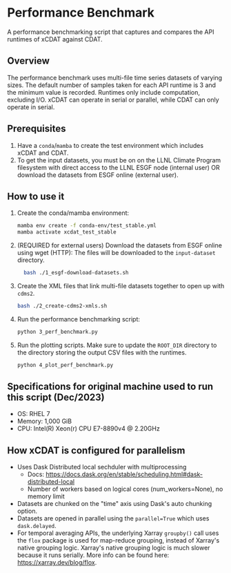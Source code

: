 # Performance Benchmark

A performance benchmarking script that captures and compares the API runtimes of
xCDAT against CDAT.

## Overview

The performance benchmark uses multi-file time series datasets of varying sizes. The
default number of samples taken for each API runtime is 3 and the minimum value is
recorded. Runtimes only include computation, excluding I/O. xCDAT can operate
in serial or parallel, while CDAT can only operate in serial.

## Prerequisites

1. Have a `conda`/`mamba` to create the test environment which includes xCDAT and CDAT.
2. To get the input datasets, you must be on on the LLNL Climate Program filesystem
   with direct access to the LLNL ESGF node (internal user) OR download the datasets
   from ESGF online (external user).

## How to use it

1. Create the conda/mamba environment:

   ```bash
   mamba env create -f conda-env/test_stable.yml
   mamba activate xcdat_test_stable
   ```

2. (REQUIRED for external users) Download the datasets from ESGF online using wget
   (HTTP): The files will be downloaded to the `input-dataset` directory.

   ```bash
     bash ./1_esgf-download-datasets.sh
   ```

3. Create the XML files that link multi-file datasets together to open up with `cdms2`.

   ```bash
   bash ./2_create-cdms2-xmls.sh
   ```

4. Run the performance benchmarking script:

   ```bash
   python 3_perf_benchmark.py
   ```

5. Run the plotting scripts. Make sure to update the `ROOT_DIR` directory to
   the directory storing the output CSV files with the runtimes.

   ```bash
   python 4_plot_perf_benchmark.py
   ```

## Specifications for original machine used to run this script (Dec/2023)

- OS: RHEL 7
- Memory: 1,000 GiB
- CPU: Intel(R) Xeon(r) CPU E7-8890v4 @ 2.20GHz

## How xCDAT is configured for parallelism

- Uses Dask Distributed local sechduler with multiprocessing
  - Docs: https://docs.dask.org/en/stable/scheduling.html#dask-distributed-local
  - Number of workers based on logical cores (num_workers=None), no memory limit
- Datasets are chunked on the "time" axis using Dask's auto chunking option.
- Datasets are opened in parallel using the `parallel=True` which uses
  `dask.delayed`.
- For temporal averaging APIs, the underlying Xarray `groupby()` call uses the
  `flox` package is used for map-reduce grouping, instead of Xarray's native
  grouping logic. Xarray's native grouping logic is much slower because it
  runs serially. More info can be found here: https://xarray.dev/blog/flox.
